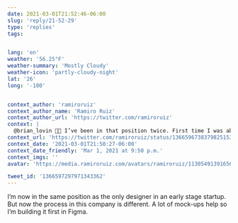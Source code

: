 ```yaml
---
date: 2021-03-01T21:52:46-06:00
slug: 'reply/21-52-29'
type: 'replies'
tags:


lang: 'en'
weather: '56.25°F'
weather-summary: 'Mostly Cloudy'
weather-icon: 'partly-cloudy-night'
lat: '26'
long: '-100'


context_author: 'ramiroruiz'
context_author_name: 'Ramiro Ruiz'
context_author_url: 'https://twitter.com/ramiroruiz'
context: |
  @brian_lovin ✋🏼 I’ve been in that position twice. First time I was able to sell the idea of a DS but I had to own that project. As the only designer I just had 25% of my time for that and had to build it too.
context_url: 'https://twitter.com/ramiroruiz/status/1366596738379825153?s=12'
context_date: '2021-03-01T21:50:27-06:00'
context_date_friendly: 'Mar 1, 2021 at 9:50 p.m.'
context_imgs: ''
avatar: 'https://media.ramiroruiz.com/avatars/ramiroruiz/1130549139165634566/4SXqYSCJ_bigger.png'

tweet_id: '1366597297971343362'
---
```

I’m now in the same position as the only designer in an early stage startup. But now the process in this company is different. A lot of mock-ups help so I’m building it first in Figma. 